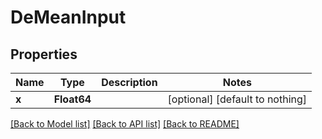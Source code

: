 # DeMeanInput


## Properties
Name | Type | Description | Notes
------------ | ------------- | ------------- | -------------
**x** | **Float64** |  | [optional] [default to nothing]


[[Back to Model list]](../README.md#models) [[Back to API list]](../README.md#api-endpoints) [[Back to README]](../README.md)



